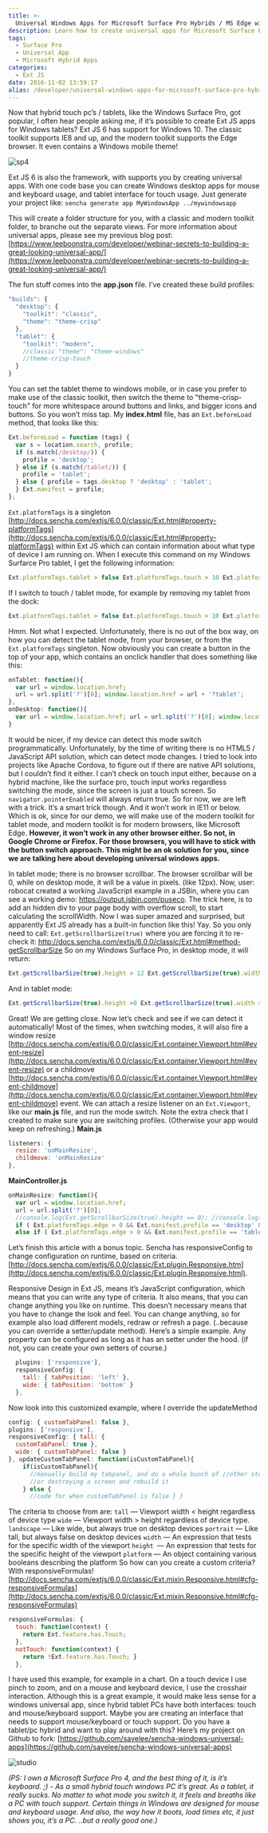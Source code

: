 ```yaml
---
title: >-
  Universal Windows Apps for Microsoft Surface Pro Hybrids / MS Edge with Ext JS 6
description: Learn how to create universal apps for Microsoft Surface Pro Hybrids with Ext JS 6
tags:
  - Surface Pro
  - Universal App
  - Microsoft Hybrid Apps
categories:
  - Ext JS
date: 2016-11-02 13:59:17
alias: /developer/universal-windows-apps-for-microsoft-surface-pro-hybrids-ms-edge-with-ext-js-6/
---
```


Now that hybrid touch pc’s / tablets, like the Windows Surface Pro, got popular, I often hear people asking me, if it’s possible to create Ext JS apps for Windows tablets? Ext JS 6 has support for Windows 10. The classic toolkit supports IE8 and up, and the modern toolkit supports the Edge browser. It even contains a Windows mobile theme!

<!--more-->

![sp4](/images/sp4-500x326.png)

Ext JS 6 is also the framework, with supports you by creating universal apps. With one code base you can create Windows desktop apps for mouse and keyboard usage, and tablet interface for touch usage. Just generate your project like: `sencha generate app MyWindowsApp ../mywindowsapp` 

This will create a folder structure for you, with a classic and modern toolkit folder, to branche out the separate views. For more information about universal apps, please see my previous blog post: [https://www.leeboonstra.com/developer/webinar-secrets-to-building-a-great-looking-universal-app/](https://www.leeboonstra.com/developer/webinar-secrets-to-building-a-great-looking-universal-app/)

The fun stuff comes into the **app.json** file. I’ve created these build profiles:

``` JavaScript
"builds": { 
  "desktop": { 
    "toolkit": "classic", 
    "theme": "theme-crisp" 
  }, 
  "tablet": { 
    "toolkit": "modern", 
    //classic "theme": "theme-windows" 
    //theme-crisp-touch 
  } 
}
```

You can set the tablet theme to windows mobile, or in case you prefer to make use of the classic toolkit, then switch the theme to "theme-crisp-touch" for more whitespace around buttons and links, and bigger icons and buttons. So you won’t miss tap. My **index.html** file, has an `Ext.beforeLoad` method, that looks like this: 

``` JavaScript
Ext.beforeLoad = function (tags) { 
  var s = location.search, profile; 
  if (s.match(/desktop/)) { 
    profile = 'desktop'; 
  } else if (s.match(/tablet/)) { 
    profile = 'tablet'; 
  } else { profile = tags.desktop ? 'desktop' : 'tablet'; 
  } Ext.manifest = profile; 
};
```

`Ext.platformTags` is a singleton [http://docs.sencha.com/extjs/6.0.0/classic/Ext.html#property-platformTags](http://docs.sencha.com/extjs/6.0.0/classic/Ext.html#property-platformTags) within Ext JS which can contain information about what type of device I am running on. When I execute this command on my Windows Surfarce Pro tablet, I get the following information: 

``` JavaScript
Ext.platformTags.tablet > false Ext.platformTags.touch > 10 Ext.platformTags.edge > 15 
```

  
If I switch to touch / tablet mode, for example by removing my tablet from the dock: 

``` JavaScript
Ext.platformTags.tablet > false Ext.platformTags.touch > 10 Ext.platformTags.edge > 15 
```

Hmm. Not what I expected. Unfortunately, there is no out of the box way, on how you can detect the tablet mode, from your browser, or from the `Ext.platformTags` singleton. Now obviously you can create a button in the top of your app, which contains an onclick handler that does something like this: 

``` JavaScript
onTablet: function(){ 
  var url = window.location.href; 
  url = url.split('?')[0]; window.location.href = url + '?tablet'; 
}, 
onDesktop: function(){ 
  var url = window.location.href; url = url.split('?')[0]; window.location.href = url + '?desktop';
}
```

It would be nicer, if my device can detect this mode switch programmatically. Unfortunately, by the time of writing there is no HTML5 / JavaScript API solution, which can detect mode changes. I tried to look into projects like Apache Cordova, to figure out if there are native API solutions, but I couldn’t find it either. I can’t check on touch input either, because on a hybrid machine, like the surface pro, touch input works regardless switching the mode, since the screen is just a touch screen. So `navigator.pointerEnabled` will always return true. So for now, we are left with a trick. It’s a smart trick though. And it won’t work in IE11 or below. Which is ok, since for our demo, we will make use of the modern toolkit for tablet mode, and modern toolkit is for modern browsers, like Microsoft Edge. **However, it won’t work in any other browser either. So not, in Google Chrome or Firefox. For those browsers, you will have to stick with the button switch approach. This might be an ok solution for you, since we are talking here about developing universal windows apps.** 

In tablet mode; there is no browser scrollbar. The browser scrollbar will be 0, while on desktop mode, it will be a value in pixels. (like 12px). Now, user: robocat created a working JavaScript example in a JSBin, where you can see a working demo: https://output.jsbin.com/puseco. The trick here, is to add an hidden div to your page body with overflow scroll, to start calculating the scrollWidth. Now I was super amazed and surprised, but apparently Ext JS already has a built-in function like this! Yay. So you only need to call: `Ext.getScrollbarSize(true)` where you are forcing it to re-check it: http://docs.sencha.com/extjs/6.0.0/classic/Ext.html#method-getScrollbarSize So on my Windows Surface Pro, in desktop mode, it will return: 

``` JavaScript
Ext.getScrollbarSize(true).height > 12 Ext.getScrollbarSize(true).width > 12 
```

And in tablet mode: 

``` JavaScript
Ext.getScrollbarSize(true).height >0 Ext.getScrollbarSize(true).width >0 
```

Great! We are getting close. Now let’s check and see if we can detect it automatically! Most of the times, when switching modes, it will also fire a window resize [http://docs.sencha.com/extjs/6.0.0/classic/Ext.container.Viewport.html#event-resize](http://docs.sencha.com/extjs/6.0.0/classic/Ext.container.Viewport.html#event-resize) or a childmove [http://docs.sencha.com/extjs/6.0.0/classic/Ext.container.Viewport.html#event-childmove](http://docs.sencha.com/extjs/6.0.0/classic/Ext.container.Viewport.html#event-childmove) event. We can attach a resize listener on an `Ext.Viewport`, like our **main.js** file, and run the mode switch. Note the extra check that I created to make sure you are switching profiles. (Otherwise your app would keep on refreshing.) **Main.js** 

``` JavaScript
listeners: { 
  resize: 'onMainResize', 
  childmove: 'onMainResize' 
}, 
```

**MainController.js** 

``` JavaScript
onMainResize: function(){ 
  var url = window.location.href; 
  url = url.split('?')[0]; 
  //console.log(Ext.getScrollbarSize(true).height == 0); //console.log(Ext.manifest.profile); 
  if ( Ext.platformTags.edge > 0 && Ext.manifest.profile == 'desktop' && Ext.getScrollbarSize(true).width == 0 && Ext.getScrollbarSize(true).height == 0 ) {    window.location.href = url + '?tablet'; } 
  else if ( Ext.platformTags.edge > 0 && Ext.manifest.profile == 'tablet' && Ext.getScrollbarSize(true).width != 0 && Ext.getScrollbarSize(true).height != 0 ) {      window.location.href = url + '?desktop'; } },
  ```

  Let’s finish this article with a bonus topic. Sencha has responsiveConfig to change configuration on runtime, based on criteria. [http://docs.sencha.com/extjs/6.0.0/classic/Ext.plugin.Responsive.htm](http://docs.sencha.com/extjs/6.0.0/classic/Ext.plugin.Responsive.html). 
  
  Responsive Design in Ext JS, means it’s JavaScript configuration, which means that you can write any type of criteria. It also means, that you can change anything you like on runtime. This doesn’t necessary means that you have to change the look and feel. You can change anything, so for example also load different models, redraw or refresh a page. (..because you can override a setter/update method). Here’s a simple example. Any property can be configured as long as it has an setter under the hood. (if not, you can create your own setters of course.) 
  
``` JavaScript
  plugins: ['responsive'],
  responsiveConfig: { 
    tall: { tabPosition: 'left' }, 
    wide: { tabPosition: 'bottom' } 
  },
```

Now look into this customized example, where I override the updateMethod 
  
``` JavaScript 
config: { customTabPanel: false }, 
plugins: ['responsive'], 
responsiveConfig: { tall: { 
  customTabPanel: true }, 
  wide: { customTabPanel: false } 
}, updateCustomTabPanel: function(isCustomTabPanel){ 
    if(isCustomTabPanel){ 
      //manually build my tabpanel, and do a whole bunch of //other stuff, like creating models or something 
      //or destroying a screen and rebuild it 
    } else { 
      //code for when customTabPanel is false } } 
```

The criteria to choose from are: `tall` — Viewport width < height regardless of device type `wide` — Viewport width > height regardless of device type. `landscape` — Like wide, but always true on desktop devices `portrait` — Like tall, but always false on desktop devices `width` — An expression that tests for the specific width of the viewport `height `— An expression that tests for the specific height of the viewport `platform` — An object containing various booleans describing the platform So how can you create a custom criteria? With responsiveFormulas! [http://docs.sencha.com/extjs/6.0.0/classic/Ext.mixin.Responsive.html#cfg-responsiveFormulas](http://docs.sencha.com/extjs/6.0.0/classic/Ext.mixin.Responsive.html#cfg-responsiveFormulas) 

``` JavaScript
responsiveFormulas: { 
  touch: function(context) { 
    return Ext.feature.has.Touch; 
  }, 
  notTouch: function(context) { 
    return !Ext.feature.has.Touch; } 
  }, 
```

I have used this example, for example in a chart. On a touch device I use pinch to zoom, and on a mouse and keyboard device, I use the crosshair interaction. Although this is a great example, it would make less sense for a windows universal app, since hybrid tablet PCs have both interfaces: touch and mouse/keyboard support. Maybe you are creating an interface that needs to support mouse/keyboard or touch support. Do you have a tablet/pc hybrid and want to play around with this? Here’s my project on Github to fork: [https://github.com/savelee/sencha-windows-universal-apps](https://github.com/savelee/sencha-windows-universal-apps) 

![studio](/images/studio-500x281.jpg) 

*(PS: I own a Microsoft Surface Pro 4, and the best thing of it, is it’s keyboard. ;) - As a small hybrid touch windows PC it’s great. As a tablet, it really sucks. No matter to what mode you switch it, it feels and breaths like a PC with touch support. Certain things in Windows are designed for mouse and keyboard usage. And also, the way how it boots, load times etc, it just shows you, it’s a PC. ..but a really good one.)*
